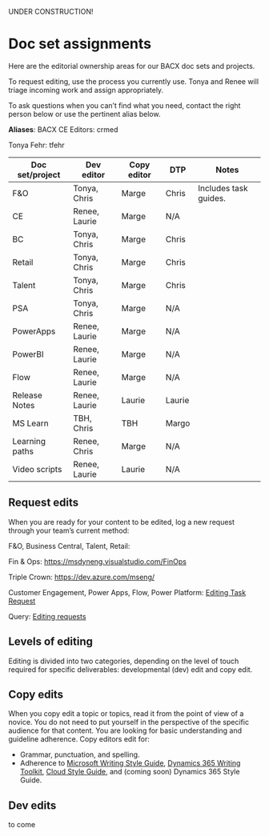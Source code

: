 

UNDER CONSTRUCTION!

# Doc set assignments

Here are the editorial ownership areas for our BACX doc sets and projects. 

To request editing, use the process you currently use. Tonya and Renee will triage incoming work and assign appropriately. 

To ask questions when you can’t find what you need, contact the right person below or use the pertinent alias below. 

**Aliases**: 
BACX CE Editors: crmed 

Tonya Fehr: tfehr 


| Doc set/project                                                  | Dev editor   | Copy editor  | DTP    | Notes  |
|----------------------------------------------------------------------|----------------|----------------------|----------------|-------|
| F&O | Tonya, Chris | Marge| Chris | Includes task guides. |
| CE | Renee, Laurie | Marge| N/A |  |
| BC | Tonya, Chris | Marge| Chris |  |
| Retail | Tonya, Chris | Marge| Chris |  |
| Talent | Tonya, Chris | Marge| Chris |  |
| PSA | Tonya, Chris | Marge| N/A |  |
| PowerApps | Renee, Laurie | Marge| N/A |  |
| PowerBI | Renee, Laurie | Marge| N/A |  |
| Flow | Renee, Laurie | Marge| N/A |  |
| Release Notes | Renee, Laurie | Laurie| Laurie |  |
| MS Learn | TBH, Chris | TBH| Margo |  |
| Learning paths | Renee, Chris | Marge| N/A |  |
| Video scripts | Renee, Laurie | Laurie| N/A |  |

## Request edits
When you are ready for your content to be edited, log a new request through your team’s current method:

F&O, Business Central, Talent, Retail: 

Fin & Ops: https://msdyneng.visualstudio.com/FinOps 

Triple Crown: https://dev.azure.com/mseng/ 

Customer Engagement, Power Apps, Flow, Power Platform: [Editing Task Request](https://dynamicscrm.visualstudio.com/OneCRM/CRM.Internal.CPub/_workitems/create/Task?templateId=0a8b7ccd-108e-46fd-aa5d-102ab279256a&ownerId=74778d57-e6a1-43fe-b56b-be19cb488aae)

Query: [Editing requests](https://dynamicscrm.visualstudio.com/OneCRM/CRM.Internal.CPub/_queries?id=721d12f4-d533-4f01-802f-c1743d8edc51&_a=query)

## Levels of editing
Editing is divided into two categories, depending on the level of touch required for specific deliverables: developmental (dev) edit and copy edit.

## Copy edits
When you copy edit a topic or topics, read it from the point of view of a novice. You do not need to put yourself in the perspective of the specific audience for that content. You are looking for basic understanding and guideline adherence.
Copy editors edit for:

* Grammar, punctuation, and spelling.
* Adherence to [Microsoft Writing Style Guide](https://worldready.cloudapp.net/Styleguide/Read?id=2700), [Dynamics 365 Writing Toolkit](https://microsoft.sharepoint.com/teams/DynDoc/AXContentResources/SitePages/Writing%20resources%20%26%20best%20practices.aspx), [Cloud Style Guide](https://worldready.cloudapp.net/StyleGuide/Read?id=2696), and (coming soon) Dynamics 365 Style Guide.

## Dev edits
to come
